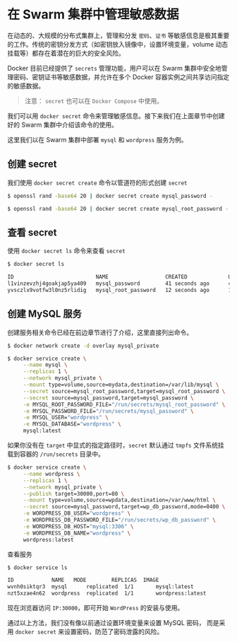 # 在 Swarm 集群中管理敏感数据

在动态的、大规模的分布式集群上，管理和分发 `密码`、`证书` 等敏感信息是极其重要的工作。传统的密钥分发方式（如密钥放入镜像中，设置环境变量，volume 动态挂载等）都存在着潜在的巨大的安全风险。

Docker 目前已经提供了 `secrets` 管理功能，用户可以在 Swarm 集群中安全地管理密码、密钥证书等敏感数据，并允许在多个 Docker 容器实例之间共享访问指定的敏感数据。

>注意： `secret` 也可以在 `Docker Compose` 中使用。

我们可以用 `docker secret` 命令来管理敏感信息。接下来我们在上面章节中创建好的 Swarm 集群中介绍该命令的使用。

这里我们以在 Swarm 集群中部署 `mysql` 和 `wordpress` 服务为例。

## 创建 secret

我们使用 `docker secret create` 命令以管道符的形式创建 `secret`

```bash
$ openssl rand -base64 20 | docker secret create mysql_password -

$ openssl rand -base64 20 | docker secret create mysql_root_password -
```

## 查看 secret

使用 `docker secret ls` 命令来查看 `secret`

```bash
$ docker secret ls

ID                          NAME                  CREATED             UPDATED
l1vinzevzhj4goakjap5ya409   mysql_password        41 seconds ago      41 seconds ago
yvsczlx9votfw3l0nz5rlidig   mysql_root_password   12 seconds ago      12 seconds ago
```

## 创建 MySQL 服务

创建服务相关命令已经在前边章节进行了介绍，这里直接列出命令。

```bash
$ docker network create -d overlay mysql_private

$ docker service create \
     --name mysql \
     --replicas 1 \
     --network mysql_private \
     --mount type=volume,source=mydata,destination=/var/lib/mysql \
     --secret source=mysql_root_password,target=mysql_root_password \
     --secret source=mysql_password,target=mysql_password \
     -e MYSQL_ROOT_PASSWORD_FILE="/run/secrets/mysql_root_password" \
     -e MYSQL_PASSWORD_FILE="/run/secrets/mysql_password" \
     -e MYSQL_USER="wordpress" \
     -e MYSQL_DATABASE="wordpress" \
     mysql:latest
```

如果你没有在 `target` 中显式的指定路径时，`secret` 默认通过 `tmpfs` 文件系统挂载到容器的 `/run/secrets` 目录中。

```bash
$ docker service create \
     --name wordpress \
     --replicas 1 \
     --network mysql_private \
     --publish target=30000,port=80 \
     --mount type=volume,source=wpdata,destination=/var/www/html \
     --secret source=mysql_password,target=wp_db_password,mode=0400 \
     -e WORDPRESS_DB_USER="wordpress" \
     -e WORDPRESS_DB_PASSWORD_FILE="/run/secrets/wp_db_password" \
     -e WORDPRESS_DB_HOST="mysql:3306" \
     -e WORDPRESS_DB_NAME="wordpress" \
     wordpress:latest
```

查看服务

```bash
$ docker service ls

ID            NAME   MODE        REPLICAS  IMAGE
wvnh0siktqr3  mysql      replicated  1/1       mysql:latest
nzt5xzae4n62  wordpress  replicated  1/1       wordpress:latest
```

现在浏览器访问 `IP:30000`，即可开始 `WordPress` 的安装与使用。

通过以上方法，我们没有像以前通过设置环境变量来设置 MySQL 密码， 而是采用 `docker secret` 来设置密码，防范了密码泄露的风险。

